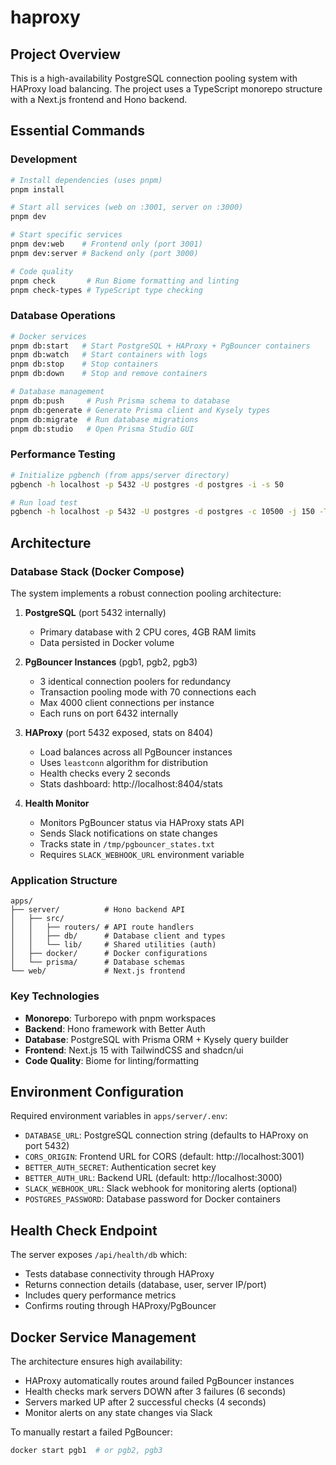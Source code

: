 # haproxy

## Project Overview

This is a high-availability PostgreSQL connection pooling system with HAProxy load balancing. The project uses a TypeScript monorepo structure with a Next.js frontend and Hono backend.

## Essential Commands

### Development
```bash
# Install dependencies (uses pnpm)
pnpm install

# Start all services (web on :3001, server on :3000)
pnpm dev

# Start specific services
pnpm dev:web    # Frontend only (port 3001)
pnpm dev:server # Backend only (port 3000)

# Code quality
pnpm check       # Run Biome formatting and linting
pnpm check-types # TypeScript type checking
```

### Database Operations
```bash
# Docker services
pnpm db:start   # Start PostgreSQL + HAProxy + PgBouncer containers
pnpm db:watch   # Start containers with logs
pnpm db:stop    # Stop containers
pnpm db:down    # Stop and remove containers

# Database management
pnpm db:push     # Push Prisma schema to database
pnpm db:generate # Generate Prisma client and Kysely types
pnpm db:migrate  # Run database migrations
pnpm db:studio   # Open Prisma Studio GUI
```

### Performance Testing
```bash
# Initialize pgbench (from apps/server directory)
pgbench -h localhost -p 5432 -U postgres -d postgres -i -s 50

# Run load test
pgbench -h localhost -p 5432 -U postgres -d postgres -c 10500 -j 150 -T 60 -M simple -P 10
```

## Architecture

### Database Stack (Docker Compose)
The system implements a robust connection pooling architecture:

1. **PostgreSQL** (port 5432 internally)
   - Primary database with 2 CPU cores, 4GB RAM limits
   - Data persisted in Docker volume

2. **PgBouncer Instances** (pgb1, pgb2, pgb3)
   - 3 identical connection poolers for redundancy
   - Transaction pooling mode with 70 connections each
   - Max 4000 client connections per instance
   - Each runs on port 6432 internally

3. **HAProxy** (port 5432 exposed, stats on 8404)
   - Load balances across all PgBouncer instances
   - Uses `leastconn` algorithm for distribution
   - Health checks every 2 seconds
   - Stats dashboard: http://localhost:8404/stats

4. **Health Monitor**
   - Monitors PgBouncer status via HAProxy stats API
   - Sends Slack notifications on state changes
   - Tracks state in `/tmp/pgbouncer_states.txt`
   - Requires `SLACK_WEBHOOK_URL` environment variable

### Application Structure

```
apps/
├── server/          # Hono backend API
│   ├── src/
│   │   ├── routers/ # API route handlers
│   │   ├── db/      # Database client and types
│   │   └── lib/     # Shared utilities (auth)
│   ├── docker/      # Docker configurations
│   └── prisma/      # Database schemas
└── web/             # Next.js frontend
```

### Key Technologies
- **Monorepo**: Turborepo with pnpm workspaces
- **Backend**: Hono framework with Better Auth
- **Database**: PostgreSQL with Prisma ORM + Kysely query builder
- **Frontend**: Next.js 15 with TailwindCSS and shadcn/ui
- **Code Quality**: Biome for linting/formatting

## Environment Configuration

Required environment variables in `apps/server/.env`:
- `DATABASE_URL`: PostgreSQL connection string (defaults to HAProxy on port 5432)
- `CORS_ORIGIN`: Frontend URL for CORS (default: http://localhost:3001)
- `BETTER_AUTH_SECRET`: Authentication secret key
- `BETTER_AUTH_URL`: Backend URL (default: http://localhost:3000)
- `SLACK_WEBHOOK_URL`: Slack webhook for monitoring alerts (optional)
- `POSTGRES_PASSWORD`: Database password for Docker containers

## Health Check Endpoint

The server exposes `/api/health/db` which:
- Tests database connectivity through HAProxy
- Returns connection details (database, user, server IP/port)
- Includes query performance metrics
- Confirms routing through HAProxy/PgBouncer

## Docker Service Management

The architecture ensures high availability:
- HAProxy automatically routes around failed PgBouncer instances
- Health checks mark servers DOWN after 3 failures (6 seconds)
- Servers marked UP after 2 successful checks (4 seconds)
- Monitor alerts on any state changes via Slack

To manually restart a failed PgBouncer:
```bash
docker start pgb1  # or pgb2, pgb3
```